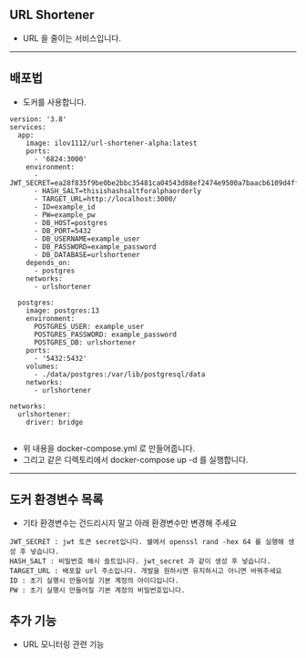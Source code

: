 ## URL Shortener

- URL 을 줄이는 서비스입니다.

---

## 배포법

- 도커를 사용합니다.

```
version: '3.8'
services:
  app:
    image: ilov1112/url-shortener-alpha:latest
    ports:
      - '6824:3000'
    environment:
      - JWT_SECRET=ea28f835f9be0be2bbc35481ca04543d88ef2474e9500a7baacb6109d4ff7132abba86bdc14f62c6739cff536a042132f0892a668a2750c9b8e897647f8e1bec
      - HASH_SALT=thisishashsaltforalphaorderly
      - TARGET_URL=http://localhost:3000/
      - ID=example_id
      - PW=example_pw
      - DB_HOST=postgres
      - DB_PORT=5432
      - DB_USERNAME=example_user
      - DB_PASSWORD=example_password
      - DB_DATABASE=urlshortener
    depends_on:
      - postgres
    networks:
      - urlshortener

  postgres:
    image: postgres:13
    environment:
      POSTGRES_USER: example_user
      POSTGRES_PASSWORD: example_password
      POSTGRES_DB: urlshortener
    ports:
      - '5432:5432'
    volumes:
      - ./data/postgres:/var/lib/postgresql/data
    networks:
      - urlshortener

networks:
  urlshortener:
    driver: bridge


```

- 위 내용을 docker-compose.yml 로 만들어줍니다.
- 그리고 같은 디렉토리에서 docker-compose up -d 를 실행합니다.

---

## 도커 환경변수 목록

- 기타 환경변수는 건드리시지 말고 아래 환경변수만 변경해 주세요

```
JWT_SECRET : jwt 토큰 secret입니다. 쉘에서 openssl rand -hex 64 를 실행해 생성 후 넣습니다.
HASH_SALT : 비밀번호 해시 솔트입니다. jwt_secret 과 같이 생성 후 넣습니다.
TARGET_URL : 배포할 url 주소입니다. 개발을 원하시면 유지하시고 아니면 바꿔주세요
ID : 초기 실행시 만들어질 기본 계정의 아이디입니다.
PW : 초기 실행시 만들어질 기본 계정의 비밀번호입니다.
```

## 추가 기능

- URL 모니터링 관련 기능
